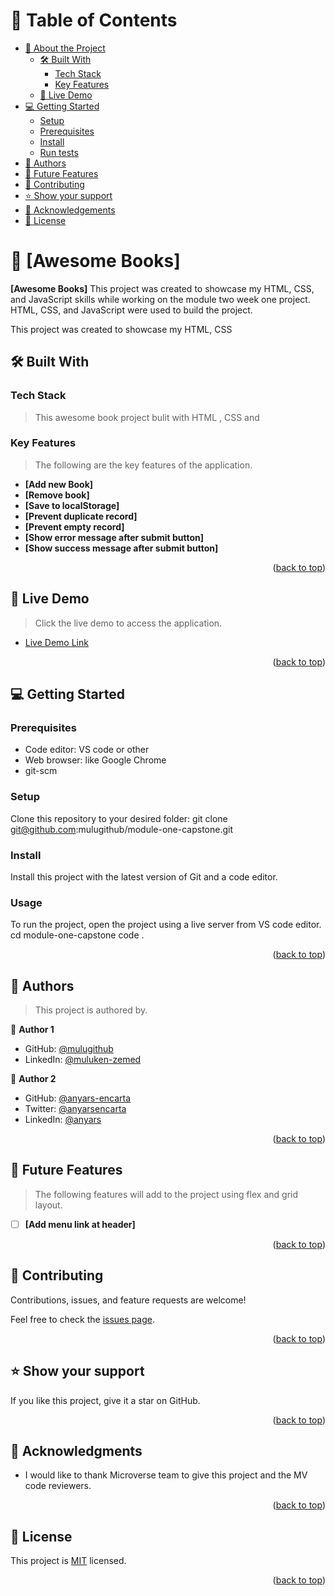 

<!-- TABLE OF CONTENTS -->

# 📗 Table of Contents

- [📖 About the Project](#about-project)
  - [🛠 Built With](#built-with)
    - [Tech Stack](#tech-stack)
    - [Key Features](#key-features)
  - [🚀 Live Demo](#live-demo)
- [💻 Getting Started](#getting-started)
  - [Setup](#setup)
  - [Prerequisites](#prerequisites)
  - [Install](#install)
  - [Run tests](#run-tests)
- [👥 Authors](#authors)
- [🔭 Future Features](#future-features)
- [🤝 Contributing](#contributing)
- [⭐️ Show your support](#support)
- [🙏 Acknowledgements](#acknowledgements)
- [📝 License](#license)

<!-- PROJECT DESCRIPTION -->

# 📖 [Awesome Books] <a name="about-project"></a>

**[Awesome Books]** This project was created to showcase my HTML, CSS, and JavaScript skills while working on the module two week one project. HTML, CSS, and JavaScript were used to build the project.

This project was created to showcase my HTML, CSS

## 🛠 Built With <a name="built-with"></a>

### Tech Stack <a name="tech-stack"></a>

> This awesome book project bulit with HTML , CSS and

<!-- Features -->

### Key Features <a name="key-features"></a>

> The following are the key features of the application.


- **[Add new Book]**
- **[Remove book]**
- **[Save to localStorage]**
- **[Prevent duplicate record]**
- **[Prevent empty record]**
- **[Show error message after submit button]**
- **[Show success message after submit button]**

<p align="right">(<a href="#readme-top">back to top</a>)</p>

<!-- LIVE DEMO -->

## 🚀 Live Demo <a name="live-demo"></a>

> Click the live demo to access the application.

- [Live Demo Link](https://mulugithub.github.io/Awesome_Books/)

<p align="right">(<a href="#readme-top">back to top</a>)</p>

<!-- GETTING STARTED -->

## 💻 Getting Started <a name="getting-started"></a>

### Prerequisites

- Code editor: VS code or other
- Web browser: like Google Chrome
- git-scm

### Setup

Clone this repository to your desired folder:
git clone git@github.com:mulugithub/module-one-capstone.git

### Install

Install this project with the latest version of Git and a code editor.

### Usage

To run the project, open the project using a live server from VS code editor.
cd module-one-capstone
code .

<p align="right">(<a href="#readme-top">back to top</a>)</p>

<!-- AUTHORS -->

## 👥 Authors <a name="authors"></a>

> This project is authored by.

👤 **Author 1**

- GitHub: [@mulugithub](https://github.com/mulugithub)
- LinkedIn: [@muluken-zemed](https://www.linkedin.com/in/muluken-zemed-2b6a38167/)

👤 **Author 2**
- GitHub: [@anyars-encarta](https://github.com/anyars-encarta) 
- Twitter: [@anyarsencarta](https://twitter.com/anyarsencarta)
- LinkedIn: [@anyars](https://www.linkedin.com/in/anyars-yussif/)

<p align="right">(<a href="#readme-top">back to top</a>)</p>

<!-- FUTURE FEATURES -->

## 🔭 Future Features <a name="future-features"></a>

> The following features will add to the project using flex and grid layout.

- [ ] **[Add menu link at header]**

<p align="right">(<a href="#readme-top">back to top</a>)</p>
<!-- CONTRIBUTING -->

## 🤝 Contributing <a name="contributing"></a>

Contributions, issues, and feature requests are welcome!

Feel free to check the [issues page](../../issues/).

<p align="right">(<a href="#readme-top">back to top</a>)</p>

<!-- SUPPORT -->

## ⭐️ Show your support <a name="support"></a>

If you like this project, give it a star on GitHub.

<p align="right">(<a href="#readme-top">back to top</a>)</p>

<!-- ACKNOWLEDGEMENTS -->

## 🙏 Acknowledgments <a name="acknowledgements"></a>

- I would like to thank Microverse team to give this project and the MV code reviewers.

<p align="right">(<a href="#readme-top">back to top</a>)</p>

<!-- LICENSE -->

## 📝 License <a name="license"></a>

This project is [MIT](./LICENSE) licensed.

<p align="right">(<a href="#readme-top">back to top</a>)</p>
